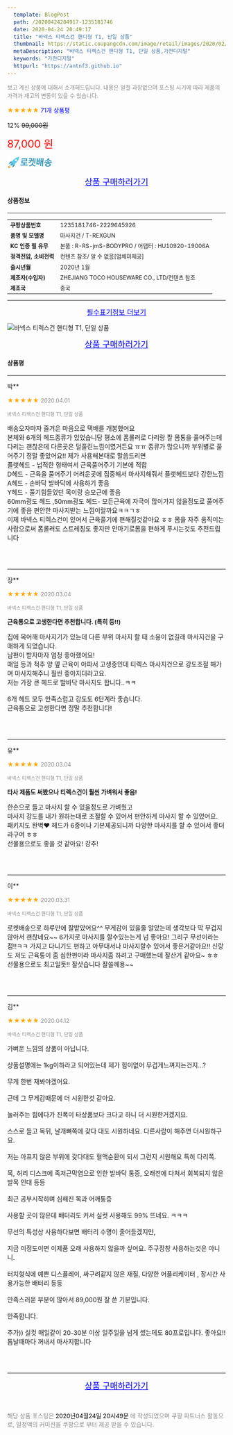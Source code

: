 ```yaml
---
  template: BlogPost
  path: /20200424204917-1235181746
  date: 2020-04-24 20:49:17
  title: "바넥스 티렉스건 핸디형 T1, 단일 상품"
  thumbnail: https://static.coupangcdn.com/image/retail/images/2020/02/05/14/5/ddeca517-b5f4-47cf-aa3c-7400b0ccb0a4.jpg
  metaDescription: "바넥스 티렉스건 핸디형 T1, 단일 상품,가전디지털"
  keywords: "가전디지털"
  httpurl: "https://antnf3.github.io"
---
```

  
<span style="color: #888;font-size:0.8rem">보고 계신 상품에 대해서 소개해드립니다.
내용은 일절 과장없으며 포스팅 시기에 따라 제품의 가격과 재고의 변동이 있을 수 있습니다.</span>
  
<span style="color: orange;">★★★★★</span> <span style="color: blue;font-size: 0.85rem;">71개 상품평</span>

<span style="font-size: 0.9rem">12%</span> <span style="font-size: 0.9rem">~~99,000원~~</span>

<span style="color: red;font-size: 1.5rem;">87,000 원</span>

![로켓배송](/assets/rocket_logo.png)

<p align="center"><a href="http://me2.do/xHbWKNcw" style="font-size: 1.2rem; color: blue;">상품 구매하러가기</a></p>

#### 상품정보

---

|                  |                       |
| ---------------- | --------------------- |
| **<span style="font-size:0.8rem;">쿠팡상품번호</span>** | <span style="font-size:0.8rem;">1235181746-2229645926</span> |
| **<span style="font-size:0.8rem;">품명 및 모델명</span>**    | <span style="font-size:0.8rem;">마사지건 / T-REXGUN</span>        |
| **<span style="font-size:0.8rem;">KC 인증 필 유무</span>**    | <span style="font-size:0.8rem;">본품 : R-RS-jmS-BODYPRO / 어댑터 : HU10920-19006A</span>        |
| **<span style="font-size:0.8rem;">정격전압, 소비전력</span>**    | <span style="font-size:0.8rem;">컨텐츠 참조/ 알 수 없음[업체미제공]</span>        |
| **<span style="font-size:0.8rem;">출시년월</span>**    | <span style="font-size:0.8rem;">2020년 1월</span>        |
| **<span style="font-size:0.8rem;">제조자(수입자)</span>**    | <span style="font-size:0.8rem;">ZHEJIANG TOCO HOUSEWARE CO., LTD/컨텐츠 참조</span>        |
| **<span style="font-size:0.8rem;">제조국</span>**    | <span style="font-size:0.8rem;">중국</span>        |






---

<p align="center"><a href="http://me2.do/xHbWKNcw" style="font-size: 1rem; color: blue;">필수표기정보 더보기</a></p>

![바넥스 티렉스건 핸디형 T1, 단일 상품](http://thumbnail9.coupangcdn.com/thumbnails/remote/q89/image/retail/images/433314397744637-b8ec57fc-76f8-4584-993e-19569a151c14.jpg)

<p align="center"><a href="http://me2.do/xHbWKNcw" style="font-size: 1.2rem; color: blue;">상품 구매하러가기</a></p>

#### 상품평
  
---
  
박**
    
<span style="color: orange;">★★★★★</span> <span style="font-size:0.8rem;color: #888;">2020.04.01</span>
    
<span style="color: #888;font-size:0.7rem">바넥스 티렉스건 핸디형 T1, 단일 상품</span>
    

    
<span style="font-size: 0.9rem;">배송오자마자 즐거운 마음으로 택배를 개봉했어요 <br/>본체와 6개의 헤드종류가 있었습니당 평소에 폼롤러로 다리랑 팔 몸통을 풀어주는데 다리는 괜찮은데 다른곳은 덜풀린느낌이였거든요 ㅠㅠ 종류가 많으니까 부위별로 풀어주기 정말 좋았어요!! 제가 사용해본대로 말씀드리면<br/>플랫헤드 - 넙적한 형태여서 근육풀어주기 기본에 적합<br/>D헤드 - 근육을 풀어주기 어려운곳에 집중해서 마사지해줘서 플랫헤드보다 강한느낌<br/>A헤드 - 손바닥 발바닥에 사용하기 좋음<br/>Y헤드 - 풀기힘들었던 목이랑 승모근에 좋음<br/>60mm광도 헤드 ,50mm광도 헤드- 모든근육에 자극이 많이가지 않을정도로 풀어주기에 좋음 편안한 마사지받는 느낌이랄까요ㅋㅋㄱㅎ<br/>이제 바넥스 티렉스건이 있어서 근육풀기에 편해질것같아요 ㅎㅎ 몸을 자주 움직이는 사람으로써 폼롤러도 스트레칭도 좋지만 안마기로몸을 편하게 푸시는것도 추천드립니다</span>
    
<br>
<br>

---
  
장**
    
<span style="color: orange;">★★★★★</span> <span style="font-size:0.8rem;color: #888;">2020.03.04</span>
    
<span style="color: #888;font-size:0.7rem">바넥스 티렉스건 핸디형 T1, 단일 상품</span>
    
<span style="font-size:0.85rem">**근육통으로 고생한다면 추천합니다. (특히 등!!)**</span>
    
<span style="font-size: 0.9rem;">집에 목어깨 마사지기가 있는데 다른 부위 마사지 할 때 소용이 없길래 마사지건을 구매하게 되었습니다. <br/>남편이 받자마자 엄청 좋아했어요!<br/>매일 등과 척추 양 옆 근육이 아파서 고생중인데 티렉스 마사지건으로 강도조절 해가며 마사지해주니 훨씬 좋아지더라고요. <br/>저는 가장 큰 헤드로 발바닥 마사지도 합니다..ㅋㅋ<br/><br/>6개 헤드 모두 만족스럽고 강도도 6단계라 좋습니다. <br/>근육통으로 고생한다면 정말 추천합니다!</span>
    
<br>
<br>

---
  
유**
    
<span style="color: orange;">★★★★★</span> <span style="font-size:0.8rem;color: #888;">2020.03.04</span>
    
<span style="color: #888;font-size:0.7rem">바넥스 티렉스건 핸디형 T1, 단일 상품</span>
    
<span style="font-size:0.85rem">**타사 제품도 써봤으나 티렉스건이 훨씬 가벼워서 좋음!**</span>
    
<span style="font-size: 0.9rem;">한손으로 들고 마사지 할 수 있을정도로 가벼웠고<br/>마사지 강도를 내가 원하는대로 조절할 수 있어서 편안하게 마사지 할 수 있었어요.<br/>패키지도 완벽♥ 헤드가 6종이나 기본제공되니까 다양한 마사지를 할 수 있어서 좋더라구여 ㅎㅎ<br/>선물용으로도 좋을 것 같아요! 강추!</span>
    
<br>
<br>

---
  
이**
    
<span style="color: orange;">★★★★★</span> <span style="font-size:0.8rem;color: #888;">2020.03.31</span>
    
<span style="color: #888;font-size:0.7rem">바넥스 티렉스건 핸디형 T1, 단일 상품</span>
    

    
<span style="font-size: 0.9rem;">로켓배송으로 하루만에 잘받았어요^^ 무게감이 있을줄 알았는데 생각보다 막 무겁지 않아서 괜찮네요~~ 6가지로 마사지를 할수있는는게 넘 좋아요! 그리구 무선이라는점!!ㅋㅋ 가지고 다니기도 편하고 아무대서나 마사지할수 있어서 좋은거같아요!! 신랑도 저도 근육통이 좀 심한편이라 마사지좀 하려고 구매했는데 잘산거 같아요~ ㅎㅎ 선물용으로도 최고일듯!! 잘삿습니다 잘쓸께용~~</span>
    
<br>
<br>

---
  
김**
    
<span style="color: orange;">★★★★★</span> <span style="font-size:0.8rem;color: #888;">2020.04.12</span>
    
<span style="color: #888;font-size:0.7rem">바넥스 티렉스건 핸디형 T1, 단일 상품</span>
    

    
<span style="font-size: 0.9rem;">가벼운 느낌의 상품이 아닙니다. <br/><br/>상품설명에는 1kg이하라고 되어있는데 제가 힘이없어 무겁게느껴지는건지...?<br/><br/>무게 한번 재봐야겠어요.<br/><br/>근데 그 무게감때문에 더 시원한것 같아요.<br/><br/>눌러주는 힘에다가 진폭이 타상품보다 크다고 하니 더 시원한거겠지요.<br/><br/>스스로 들고 목뒤, 날개뼈쪽에 갖다 대도 시원하네요. 다른사람이 해주면 더시원하구요. <br/><br/>저는 아프지 않은 부위에 갖다대도 혈액순환이 되서 그런지 시원해요 특히 다리쪽. <br/><br/>목, 허리 디스크에 족저근막염으로 인한 발바닥 통증, 오래전에 다쳐서 회복되지 않은 발목 인대 등등<br/><br/>최근 공부시작하며 심해진 목과 어깨통증<br/><br/>사용할 곳이 많은데 배터리도 커서 실컷 사용해도 99% 뜨네요. ㅋㅋㅋ <br/><br/>무선의 특성상 사용하다보면 배터리 수명이 줄어들겠지만,<br/><br/>지금 이정도이면 이제품 오래 사용하지 않을까 싶어요. 주구장창 사용하는것은 아니니.<br/><br/>터치형식에 예쁜 디스플레이, 싸구려같지 않은 재질, 다양한 어플리케이터 , 장시간 사용가능한 배터리 등등<br/><br/>만족스러운 부분이 많아서 89,000원 잘 쓴 기분입니다.<br/><br/>만족합니다.<br/><br/>추가)) 실컷 매일같이 20-30분 이상 일주일을 넘게 썼는데도 80프로입니다. 좋아요!! 틈날때마다 꺼내서 마사지합니다</span>
    
<br>
<br>


  
---
  
<p align="center"><a href="http://me2.do/xHbWKNcw" style="font-size: 1.2rem; color: blue;">상품 구매하러가기</a></p>
  
<br>
  
<span style="font-size: 0.85rem; color: #888;">해당 상품 포스팅은 <span style="color: #000;"> 2020년04월24일 20시49분 </span> 에 작성되었으며 쿠팡 파트너스 활동으로, 일정액의 커미션을 쿠팡으로 부터 제공 받을 수 있습니다.</span>